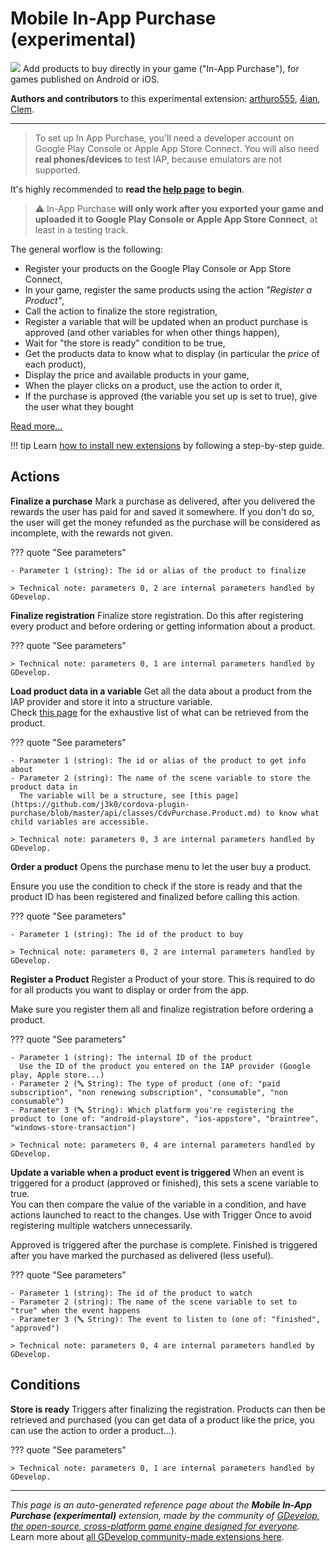 # Mobile In-App Purchase (experimental)

<img src="https://resources.gdevelop-app.com/assets/Icons/Glyphster Pack/Master/SVG/Shopping and Ecommerce/Shopping and Ecommerce_wallet_money_cash.svg" class="extension-icon"></img>
Add products to buy directly in your game ("In-App Purchase"), for games published on Android or iOS.

**Authors and contributors** to this experimental extension: [arthuro555](https://gd.games/arthuro555), [4ian](https://gd.games/4ian), [Clem](https://gd.games/Clem).

---

> To set up In App Purchase, you'll need a developer account on Google Play Console or Apple App Store Connect. You will also need **real phones/devices** to test IAP, because emulators are not supported.

It's highly recommended to **read the [help page](https://wiki.gdevelop.io/gdevelop5/extensions/in-app-purchase) to begin**. 

> ⚠️ In-App Purchase **will only work after you exported your game and uploaded it to Google Play Console or Apple App Store Connect**, at least in a testing track.

The general worflow is the following:


- Register your products on the Google Play Console or App Store Connect,
- In your game, register the same products using the action *"Register a Product"*,
- Call the action to finalize the store registration,
- Register a variable that will be updated when an product purchase is approved (and other variables for when other things happen),
- Wait for "the store is ready" condition to be true,
- Get the products data to know what to display (in particular the *price* of each product),
- Display the price and available products in your game,
- When the player clicks on a product, use the action to order it,
- If the purchase is approved (the variable you set up is set to true), give the user what they bought


[Read more...](/gdevelop5/extensions/in-app-purchase/setup)

!!! tip
    Learn [how to install new extensions](/gdevelop5/extensions/search) by following a step-by-step guide.

## Actions

**Finalize a purchase**
Mark a purchase as delivered, after you delivered the rewards the user has paid for and saved it somewhere. If you don't do so, the user will get the money refunded as the purchase will be considered as incomplete, with the rewards not given.

??? quote "See parameters"

    - Parameter 1 (string): The id or alias of the product to finalize

    > Technical note: parameters 0, 2 are internal parameters handled by GDevelop.

**Finalize registration**
Finalize store registration. Do this after registering every product and before ordering or getting information about a product.

??? quote "See parameters"



    > Technical note: parameters 0, 1 are internal parameters handled by GDevelop.

**Load product data in a variable**
Get all the data about a product from the IAP provider and store it into a structure variable.  
Check [this page](https://github.com/j3k0/cordova-plugin-purchase/blob/master/api/classes/CdvPurchase.Product.md) for the exhaustive list of what can be retrieved from the product.

??? quote "See parameters"

    - Parameter 1 (string): The id or alias of the product to get info about
    - Parameter 2 (string): The name of the scene variable to store the product data in
      The variable will be a structure, see [this page](https://github.com/j3k0/cordova-plugin-purchase/blob/master/api/classes/CdvPurchase.Product.md) to know what child variables are accessible.

    > Technical note: parameters 0, 3 are internal parameters handled by GDevelop.

**Order a product**
Opens the purchase menu to let the user buy a product.  

Ensure you use the condition to check if the store is ready and that the product ID has been registered and finalized before calling this action.

??? quote "See parameters"

    - Parameter 1 (string): The id of the product to buy

    > Technical note: parameters 0, 2 are internal parameters handled by GDevelop.

**Register a Product**
Register a Product of your store. This is required to do for all products you want to display or order from the app.   

Make sure you register them all and finalize registration before ordering a product.

??? quote "See parameters"

    - Parameter 1 (string): The internal ID of the product
      Use the ID of the product you entered on the IAP provider (Google play, Apple store...)
    - Parameter 2 (🔤 String): The type of product (one of: "paid subscription", "non renewing subscription", "consumable", "non consumable")
    - Parameter 3 (🔤 String): Which platform you're registering the product to (one of: "android-playstore", "ios-appstore", "braintree", "windows-store-transaction")

    > Technical note: parameters 0, 4 are internal parameters handled by GDevelop.

**Update a variable when a product event is triggered**
When an event is triggered for a product (approved or finished), this sets a scene variable to true.   
You can then compare the value of the variable in a condition, and have actions launched to react to the changes.
Use with Trigger Once to avoid registering multiple watchers unnecessarily.

Approved is triggered after the purchase is complete.
Finished is triggered after you have marked the purchased as delivered (less useful).

??? quote "See parameters"

    - Parameter 1 (string): The id of the product to watch
    - Parameter 2 (string): The name of the scene variable to set to "true" when the event happens
    - Parameter 3 (🔤 String): The event to listen to (one of: "finished", "approved")

    > Technical note: parameters 0, 4 are internal parameters handled by GDevelop.

## Conditions

**Store is ready**
Triggers after finalizing the registration. Products can then be retrieved and purchased (you can get data of a product like the price, you can use the action to order a product...).

??? quote "See parameters"



    > Technical note: parameters 0, 1 are internal parameters handled by GDevelop.




---

*This page is an auto-generated reference page about the **Mobile In-App Purchase (experimental)** extension, made by the community of [GDevelop, the open-source, cross-platform game engine designed for everyone](https://gdevelop.io/).* Learn more about [all GDevelop community-made extensions here](/gdevelop5/extensions).